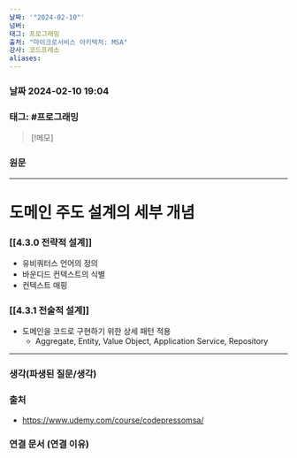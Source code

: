 ```yaml
---
날짜: '"2024-02-10"'
넘버: 
태그: 프로그래밍
출처: "마이크로서비스 아키텍처: MSA"
강사: 코드프레소
aliases:
---
```

### 날짜  2024-02-10 19:04

### 태그: #프로그래밍 

>[!메모]
>

### 원문
---
# 도메인 주도 설계의 세부 개념
### [[4.3.0 전략적 설계]]
- 유비쿼터스 언어의 정의
- 바운디드 컨텍스트의 식별
- 컨텍스트 매핑
### [[4.3.1 전술적 설계]]
- 도메인을 코드로 구현하기 위한 상세 패턴 적용
	- Aggregate, Entity, Value Object, Application Service, Repository
---
### 생각(파생된 질문/생각)

### 출처
- https://www.udemy.com/course/codepressomsa/

### 연결 문서 (연결 이유)
